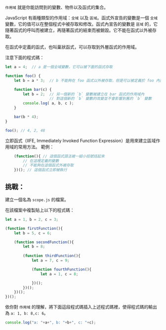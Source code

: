 `作用域` 就是你能訪問到的變數、物件以及函式的集合。

JavaScript 有兩種類型的作用域：`全域` 以及 `區域`。函式外宣告的變數是一個 `全域` 變數，它的值可以在整個程式中被存取和修改。函式內宣告的變數是 `區域` 的，它隨著函式的呼叫而被建立，再隨著函式的結束而被銷毀。它不能在函式以外被存取。

在函式中定義的函式，也叫巢狀函式，可以存取到外層函式的作用域。

注意下面的程式碼：

```js
let a = 4;	// a 是一個全域變數，它可以被下面的函式存取

function foo() {
	let b = a * 3;	// b 不能夠在 foo 函式以外被存取，但是可以被定義於 foo 內部的其他函式存取

	function bar(c) {
		let b = 2;  // 另一個新的 `b` 變數被建立在 bar 函式的作用域內
					// 對這個新的 `b` 變數的改變並不會影響到舊的 `b` 變數
		console.log( a, b, c );
	}

	bar(b * 4);
}

foo(); // 4, 2, 48
```
立即函式（IIFE, Immediately Invoked Function Expression）是用來建立區域作用域的常用方法。
範例：
```js
	(function(){ // 這個函式語法被一組小括號括起來
		// 在這裡定義的變數
		// 不能夠在這個函式外被存取
	})(); // 這個函式立即被執行
```
## 挑戰：

建立一個名為 `scope.js` 的檔案。

在該檔案中複製貼上以下的程式碼：
```js
let a = 1, b = 2, c = 3;

(function firstFunction(){
	let b = 5, c = 6;

	(function secondFunction(){
		let b = 8;
		
		(function thirdFunction(){
			let a = 7, c = 9;

			(function fourthFunction(){
				let a = 1, c = 8;

			})();
		})();
	})();
})();
```

依你對 `作用域` 的理解，將下面這段程式碼插入上述程式碼裡，使得程式碼的輸出為 `a: 1, b: 8,c: 6`。
```js
console.log("a: "+a+", b: "+b+", c: "+c);
```
